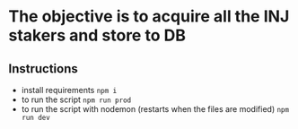# The objective is to acquire all the INJ stakers and store to DB

## Instructions

- install requirements `npm i`
- to run the script `npm run prod`
- to run the script with nodemon (restarts when the files are modified) `npm run dev`